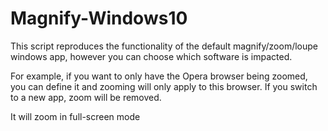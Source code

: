 # Magnify-Windows10
This script reproduces the functionality of the default magnify/zoom/loupe windows app, however you can choose which software is impacted. 

For example, if you want to only have the Opera browser being zoomed, you can define it and zooming will only apply to this browser. If you switch to a new app, zoom will be removed.

It will zoom in full-screen mode
